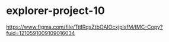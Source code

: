# explorer-project-10
https://www.figma.com/file/TttlRqsZtbOAIOcxjplsfM/IMC-Copy?fuid=1210591009109016034
